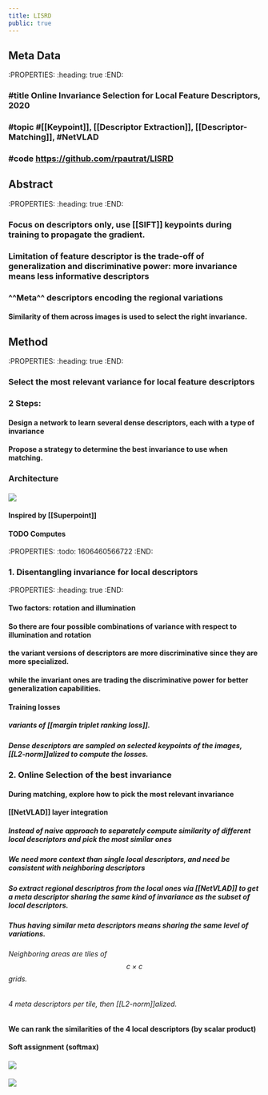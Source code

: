 ```yaml
---
title: LISRD
public: true
---
```


## Meta Data
:PROPERTIES:
:heading: true
:END:
### #title Online Invariance Selection for Local Feature Descriptors, 2020
### #topic #[[Keypoint]], [[Descriptor Extraction]], [[Descriptor-Matching]],  #NetVLAD

### #code https://github.com/rpautrat/LISRD

## Abstract
:PROPERTIES:
:heading: true
:END:
### Focus on descriptors only, use [[SIFT]] keypoints during training to propagate the gradient. 

### Limitation of feature descriptor is the trade-off of generalization and discriminative power: **more invariance means less informative descriptors**

### ^^Meta^^ descriptors encoding the regional variations
#### Similarity of them across images is used to select the right invariance.

## Method
:PROPERTIES:
:heading: true
:END:
### Select the most relevant variance for local feature descriptors

### 2 Steps:
#### Design a network to learn several dense descriptors, each with a type of invariance

#### Propose a strategy to determine the best invariance to use when matching.

### Architecture
#### ![](https://firebasestorage.googleapis.com/v0/b/firescript-577a2.appspot.com/o/imgs%2Fapp%2FSLAM%2F_mcGOcnbPI.png?alt=media&token=4c1c25b2-889c-4baf-b40e-a99dae869e61)

#### Inspired by [[Superpoint]]

#### TODO Computes 
:PROPERTIES:
:todo: 1606460566722
:END:
### 1. Disentangling invariance for local descriptors
:PROPERTIES:
:heading: true
:END:
#### Two factors: rotation and illumination

#### So there are four possible combinations of variance with respect to  illumination and rotation

#### the variant versions of descriptors are more discriminative since they are more specialized.

#### while the invariant ones are trading the discriminative power for better generalization capabilities.

#### Training losses
##### variants of [[margin triplet ranking loss]].

##### Dense descriptors are sampled on selected keypoints of the images, [[L2-norm]]alized to compute the losses.

### 2. Online Selection of the best invariance
#### During matching, explore how to pick the most relevant invariance

#### [[NetVLAD]] layer integration
##### Instead of naive approach to separately compute similarity of different local descriptors and pick the most similar ones

##### We need more context than single local descriptors, and need be consistent with neighboring descriptors

##### So extract regional descriptros from the local ones via [[NetVLAD]] to get a meta descriptor sharing the same kind of invariance as the subset of local descriptors.

##### Thus having similar meta descriptors means sharing the same level of variations.
###### Neighboring areas are tiles of $$c\times c$$ grids.

###### 4 meta descriptors per tile, then [[L2-norm]]alized.

#### We can rank the similarities of the 4 local descriptors (by scalar product)

#### Soft assignment (softmax)

#### ![](https://firebasestorage.googleapis.com/v0/b/firescript-577a2.appspot.com/o/imgs%2Fapp%2FSLAM%2FvReSdGM4pv.png?alt=media&token=87a42d62-175f-4b0a-9413-b81d5b48d8a7)

#### ![](https://firebasestorage.googleapis.com/v0/b/firescript-577a2.appspot.com/o/imgs%2Fapp%2FSLAM%2FNhRALW9YgQ.png?alt=media&token=b875b963-4ccc-44c2-b492-757f449bea76)

####